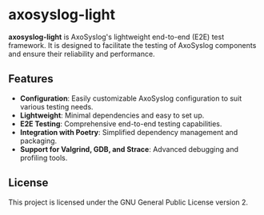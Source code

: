 # axosyslog-light

**axosyslog-light** is AxoSyslog's lightweight end-to-end (E2E) test framework.
It is designed to facilitate the testing of AxoSyslog components and ensure their reliability and performance.

## Features

- **Configuration**: Easily customizable AxoSyslog configuration to suit various testing needs.
- **Lightweight**: Minimal dependencies and easy to set up.
- **E2E Testing**: Comprehensive end-to-end testing capabilities.
- **Integration with Poetry**: Simplified dependency management and packaging.
- **Support for Valgrind, GDB, and Strace**: Advanced debugging and profiling tools.

## License

This project is licensed under the GNU General Public License version 2.
